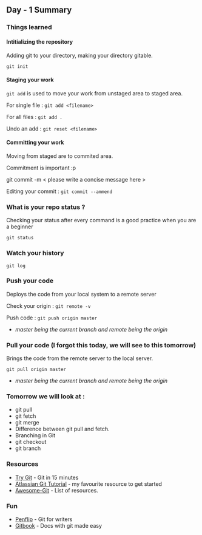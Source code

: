 ## Day - 1 Summary

### Things learned

#### Intitializing the repository

Adding git to your directory, making your directory gitable.

`git init`

#### Staging your work

`git add` is used to move your work from unstaged area to staged area.

For single file : `git add <filename>`

For all files : `git add .`

Undo an add : `git reset <filename>`

#### Committing your work
Moving from staged are to commited area.

Commitment is important :p

git commit -m < please write a concise message here >

Editing your commit : `git commit --ammend`

### What is your repo status ?

Checking your status after every command is a good practice when you are a beginner

`git status`

### Watch your history

`git log`

### Push your code
Deploys the code from your local system to a remote server

Check your origin : `git remote -v`

Push code : `git push origin master`

* *master being the current branch and remote being the origin*

### Pull your code (I forgot this today, we will see to this tomorrow)

Brings the code from the remote server to the local server.

`git pull origin master`

* *master being the current branch and remote being the origin*

### Tomorrow we will look at :

* git pull
* git fetch
* git merge
* Difference between git pull and fetch.
* Branching in Git
* git checkout
* git branch


### Resources

* [Try Git](https://try.github.io/) - Git in 15 minutes
* [Atlassian Git Tutorial](https://www.atlassian.com/git/tutorials/) - my favourite resource to get started
* [Awesome-Git](https://github.com/dictcp/awesome-git/blob/master/README.md) - List of resources.

### Fun

* [Penflip](https://www.penflip.com/) - Git for writers
* [Gitbook](https://www.gitbook.com/) - Docs with git made easy
